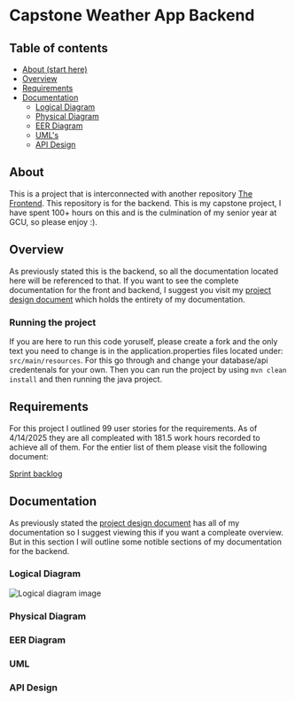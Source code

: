 # Capstone Weather App Backend
## Table of contents
- [About (start here)](#about)
- [Overview](#overview)
- [Requirements](#requirements)
- [Documentation](#documentation)
  - [Logical Diagram](#logical-diagram)
  - [Physical Diagram](#physical-diagram)
  - [EER Diagram](#eer-diagram)
  - [UML's](#uml)
  - [API Design](#api-design)

## About
This is a project that is interconnected with another repository [The Frontend](https://github.com/Oneshot369/cap-frontend). This repository is for the backend. This is my capstone project, I have spent 100+ hours on this and is the culmination of my senior year at GCU, so please enjoy :). 
## Overview
As previously stated this is the backend, so all the documentation located here will be referenced to that. If you want to see the complete documentation for the front and backend, I suggest you visit my [project design document](https://1drv.ms/w/c/0f720a2bdf7ca902/Ect8zp6QuXVAjUKLloeDHOAB5pt0DCs30U6u0vzoaCLVQw?e=in1t7l) which holds the entirety of my documentation. 
### Running the project
If you are here to run this code yoruself, please create a fork and the only text you need to change is in the application.properties files located under: `src/main/resources`. For this go through and change your database/api credentenals for your own. Then you can run the project by using `mvn clean install` and then running the java project. 
## Requirements
For this project I outlined 99 user stories for the requirements. As of 4/14/2025 they are all compleated with 181.5 work hours recorded to achieve all of them. For the entier list of them please visit the following document:

[Sprint backlog](https://1drv.ms/x/c/0f720a2bdf7ca902/EWoqQukujrhBr4GsGu1vBuUBKRZgiGI2Cv-mG9eX-f13pQ?e=XyQx0b)
## Documentation
As previously stated the [project design document](https://1drv.ms/w/c/0f720a2bdf7ca902/Ect8zp6QuXVAjUKLloeDHOAB5pt0DCs30U6u0vzoaCLVQw?e=in1t7l) has all of my documentation so I suggest viewing this if you want a compleate overview. But in this section I will outline some notible sections of my documentation for the backend.
### Logical Diagram
![Logical diagram image]()
### Physical Diagram
### EER Diagram
### UML
### API Design
